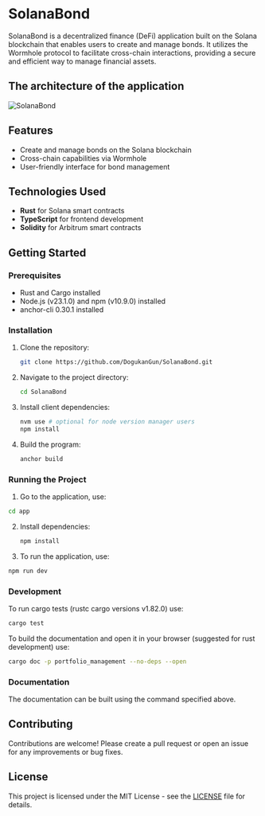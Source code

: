 # SolanaBond

SolanaBond is a decentralized finance (DeFi) application built on the Solana blockchain that enables users to create and manage bonds. It utilizes the Wormhole protocol to facilitate cross-chain interactions, providing a secure and efficient way to manage financial assets.

## The architecture of the application

![SolanaBond](https://github.com/user-attachments/assets/650bb42e-8880-487a-8fda-bf1a9034de15)


## Features

- Create and manage bonds on the Solana blockchain
- Cross-chain capabilities via Wormhole
- User-friendly interface for bond management

## Technologies Used

- **Rust** for Solana smart contracts
- **TypeScript** for frontend development
- **Solidity** for Arbitrum smart contracts

## Getting Started

### Prerequisites

- Rust and Cargo installed
- Node.js (v23.1.0) and npm (v10.9.0) installed
- anchor-cli 0.30.1 installed

### Installation

1. Clone the repository:
   ```bash
   git clone https://github.com/DogukanGun/SolanaBond.git
   ```
2. Navigate to the project directory:
   ```bash
   cd SolanaBond
   ```
3. Install client dependencies:
   ```bash
   nvm use # optional for node version manager users
   npm install
   ```
4. Build the program:
    ```bash
    anchor build
    ```

### Running the Project


1. Go to the application, use:
```bash
cd app
```
2. Install dependencies:
   ```bash
   npm install
   ```

3. To run the application, use:
```bash
npm run dev
```

### Development

To run cargo tests (rustc cargo versions v1.82.0) use:
```bash
cargo test
```

To build the documentation and open it in your browser (suggested for rust development) use:
```bash
cargo doc -p portfolio_management --no-deps --open
```

### Documentation

The documentation can be built using the command specified above.

## Contributing

Contributions are welcome! Please create a pull request or open an issue for any improvements or bug fixes.

## License

This project is licensed under the MIT License - see the [LICENSE](LICENSE) file for details.
